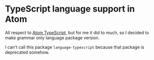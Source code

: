 # TypeScript language support in Atom

All respect to [Atom TypeScript](https://github.com/TypeStrong/atom-typescript), but for me it did to much, so I decided to make grammar only language package version.

I can't call this package `language-typescript` because that package is deprecated somehow.
